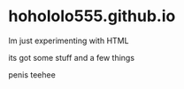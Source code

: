 # hohololo555.github.io

Im just experimenting with HTML

its got some stuff and a few things

penis teehee
